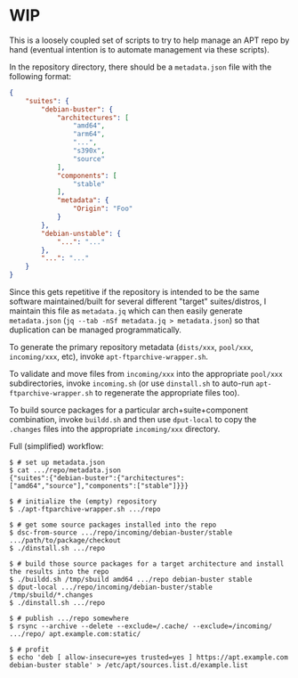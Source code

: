 # WIP

This is a loosely coupled set of scripts to try to help manage an APT repo by hand (eventual intention is to automate management via these scripts).

In the repository directory, there should be a `metadata.json` file with the following format:

```json
{
	"suites": {
		"debian-buster": {
			"architectures": [
				"amd64",
				"arm64",
				"...",
				"s390x",
				"source"
			],
			"components": [
				"stable"
			],
			"metadata": {
				"Origin": "Foo"
			}
		},
		"debian-unstable": {
			"...": "..."
		},
		"...": "..."
	}
}
```

Since this gets repetitive if the repository is intended to be the same software maintained/built for several different "target" suites/distros, I maintain this file as `metadata.jq` which can then easily generate `metadata.json` (`jq --tab -nSf metadata.jq > metadata.json`) so that duplication can be managed programmatically.

To generate the primary repository metadata (`dists/xxx`, `pool/xxx`, `incoming/xxx`, etc), invoke `apt-ftparchive-wrapper.sh`.

To validate and move files from `incoming/xxx` into the appropriate `pool/xxx` subdirectories, invoke `incoming.sh` (or use `dinstall.sh` to auto-run `apt-ftparchive-wrapper.sh` to regenerate the appropriate files too).

To build source packages for a particular arch+suite+component combination, invoke `buildd.sh` and then use `dput-local` to copy the `.changes` files into the appropriate `incoming/xxx` directory.

Full (simplified) workflow:

```console
$ # set up metadata.json
$ cat .../repo/metadata.json
{"suites":{"debian-buster":{"architectures":["amd64","source"],"components":["stable"]}}}

$ # initialize the (empty) repository
$ ./apt-ftparchive-wrapper.sh .../repo

$ # get some source packages installed into the repo
$ dsc-from-source .../repo/incoming/debian-buster/stable .../path/to/package/checkout
$ ./dinstall.sh .../repo

$ # build those source packages for a target architecture and install the results into the repo
$ ./buildd.sh /tmp/sbuild amd64 .../repo debian-buster stable
$ dput-local .../repo/incoming/debian-buster/stable /tmp/sbuild/*.changes
$ ./dinstall.sh .../repo

$ # publish .../repo somewhere
$ rsync --archive --delete --exclude=/.cache/ --exclude=/incoming/ .../repo/ apt.example.com:static/

$ # profit
$ echo 'deb [ allow-insecure=yes trusted=yes ] https://apt.example.com debian-buster stable' > /etc/apt/sources.list.d/example.list
```
